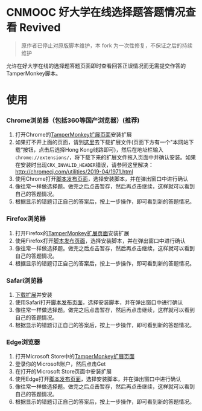 # CNMOOC 好大学在线选择题答题情况查看 Revived

> 原作者已停止对原版脚本维护，本 fork 为一次性修复，不保证之后的持续维护

允许在好大学在线的选择题答题页面即时查看回答正误情况而无需提交作答的TamperMonkey脚本。

# 使用
### Chrome浏览器（包括360等国产浏览器）(推荐)
1. 打开Chrome的[TamperMonkey扩展页面](https://chrome.google.com/webstore/detail/tampermonkey/dhdgffkkebhmkfjojejmpbldmpobfkfo?hl=zh-CN)安装扩展
1. 如果打不开上面的页面，请到[这里](https://www.chromefor.com/tampermonkey_v4-8/)去下载扩展文件(页面下方有一个"本网站下载“按钮，点击后选择Hong Kong线路即可)，然后在地址栏输入`chrome://extensions/`，将下载下来的扩展文件拖入页面中并确认安装。如果在安装时出现`CRX_INVALID_HEADER`错误，请参照这里解决：http://chromecj.com/utilities/2019-04/1971.html
2. 使用Chrome打开[脚本发布页面](https://greasyfork.org/zh-CN/scripts/413226-cnmooc-%E5%A5%BD%E5%A4%A7%E5%AD%A6%E5%9C%A8%E7%BA%BF%E9%80%89%E6%8B%A9%E9%A2%98%E7%AD%94%E9%A2%98%E6%83%85%E5%86%B5%E6%9F%A5%E7%9C%8B-revived)，选择安装脚本，并在弹出窗口中进行确认
3. 像往常一样做选择题。做完之后点击暂存，然后再点击继续，这样就可以看到自己的答题情况。
4. 根据显示的错题订正自己的答案后，按上一步操作，即可看到新的答题情况。
### Firefox浏览器
1. 打开Firefox的[TamperMonkey扩展页面](https://addons.mozilla.org/zh-CN/firefox/addon/tampermonkey/)安装扩展
2. 使用Firefox打开[脚本发布页面](https://greasyfork.org/zh-CN/scripts/382050-%E5%A5%BD%E5%A4%A7%E5%AD%A6%E5%9C%A8%E7%BA%BF%E9%80%89%E6%8B%A9%E9%A2%98%E7%AD%94%E9%A2%98%E6%83%85%E5%86%B5%E6%9F%A5%E7%9C%8B)，选择安装脚本，并在弹出窗口中进行确认
3. 像往常一样做选择题。做完之后点击暂存，然后再点击继续，这样就可以看到自己的答题情况。
4. 根据显示的错题订正自己的答案后，按上一步操作，即可看到新的答题情况。
### Safari浏览器
1. [下载扩展](https://github.com/fourstring/cnmooc_select/blob/master/tampermonkey.safariextz?raw=true)并安装
2. 使用Safari打开[脚本发布页面](https://greasyfork.org/zh-CN/scripts/382050-%E5%A5%BD%E5%A4%A7%E5%AD%A6%E5%9C%A8%E7%BA%BF%E9%80%89%E6%8B%A9%E9%A2%98%E7%AD%94%E9%A2%98%E6%83%85%E5%86%B5%E6%9F%A5%E7%9C%8B)，选择安装脚本，并在弹出窗口中进行确认
3. 像往常一样做选择题。做完之后点击暂存，然后再点击继续，这样就可以看到自己的答题情况。
4. 根据显示的错题订正自己的答案后，按上一步操作，即可看到新的答题情况。
### Edge浏览器
1. 打开Microsoft Store中的[TamperMonkey扩展页面](https://www.microsoft.com/en-us/p/tampermonkey/9nblggh5162s?activetab=pivot:overviewtab)
2. 登录你的Microsoft账户，然后点击Get
3. 在打开的Microsoft Store页面中安装扩展
4. 使用Edge打开[脚本发布页面](https://greasyfork.org/zh-CN/scripts/382050-%E5%A5%BD%E5%A4%A7%E5%AD%A6%E5%9C%A8%E7%BA%BF%E9%80%89%E6%8B%A9%E9%A2%98%E7%AD%94%E9%A2%98%E6%83%85%E5%86%B5%E6%9F%A5%E7%9C%8B)，选择安装脚本，并在弹出窗口中进行确认
5. 像往常一样做选择题。做完之后点击暂存，然后再点击继续，这样就可以看到自己的答题情况。
6. 根据显示的错题订正自己的答案后，按上一步操作，即可看到新的答题情况。
